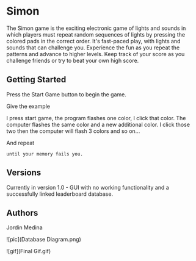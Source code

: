 # Simon

The Simon game is the exciting electronic game of lights and sounds in which players must repeat random sequences of lights by pressing the colored pads in the correct order. It's fast-paced play, with lights and sounds that can challenge you. Experience the fun as you repeat the patterns and advance to higher levels. Keep track of your score as you challenge friends or try to beat your own high score.

## Getting Started

Press the Start Game button to begin the game.


Give the example

I press start game, the program flashes one color, I click that color. The computer flashes the same color  and a new additional color. I click those two then the computer will flash 3 colors and so on...

And repeat

```
until your memory fails you.
```

## Versions

Currently in version 1.0 - GUI with no working functionality and a successfully linked leaderboard database.
## Authors

Jordin Medina

![pic](Database Diagram.png)

![gif](Final Gif.gif)


